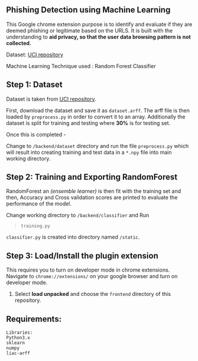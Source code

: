 ﻿﻿﻿﻿﻿
##  Phishing Detection using Machine Learning

This Google chrome extension purpose is to identify and evaluate if they are deemed phishing or legitimate based on the URLS.  It is built with the understanding to **aid privacy, so that the user data browsing pattern is not collected.** 

Dataset:  [UCI repository](https://archive.ics.uci.edu/ml/datasets/phishing+websites) 

Machine Learning Technique used : Random Forest Classifier

## Step 1: Dataset

Dataset is taken from [UCI repository](https://archive.ics.uci.edu/ml/datasets/phishing+websites).

First, download the dataset and save it as `dataset.arff`.  The arff file is then loaded by `preprocess.py` in order to convert it to an array. Additionally the dataset is split for training and testing where **30%** is for testing set. 

Once this is completed - 

Change to `/backend/dataset` directory and run the file `preprocess.py` which will result into creating training and test data in a `*.npy` file into main working directory.

## Step 2:  Training and Exporting RandomForest

RandomForest an *(ensemble learner)* is then fit  with the training set and then,  Accuracy and Cross validation scores are printed to evaluate the performance of the model. 

Change working directory to `/backend/classifier` and Run    
> `training.py`

`classifier.py` is created into directory named `/static`.  


## Step 3:  Load/Install  the plugin extension

This requires you to turn on developer mode in chrome extensions. Navigate to `chrome://extensions/` on your google browser and turn on developer mode.

1.  Select **load unpacked** and choose the `frontend` directory of this repository.



## Requirements:
````
Libraries:
Python3.x
sklearn
numpy
liac-arff














